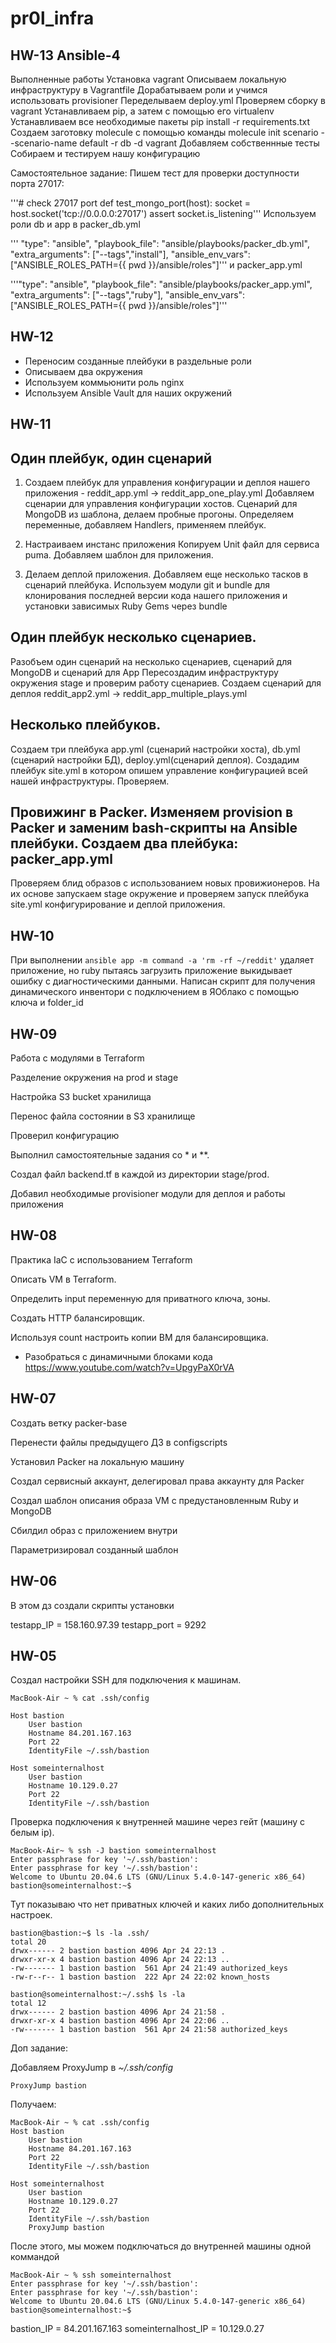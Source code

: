 # pr0l_infra
## HW-13 Ansible-4
Выполненные работы Установка vagrant Описываем локальную инфраструктуру в Vagrantfile Дорабатываем роли и учимся использовать provisioner Переделываем deploy.yml Проверяем сборку в vagrant Устанавливаем pip, а затем с помощью его virtualenv Устанавливаем все необходимые пакеты pip install -r requirements.txt Создаем заготовку molecule с помощью команды molecule init scenario --scenario-name default -r db -d vagrant Добавляем собственнные тесты Собираем и тестируем нашу конфигурацию

Самостоятельное задание:
Пишем тест для проверки доступности порта 27017:

'''# check 27017 port
def test_mongo_port(host):
    socket = host.socket('tcp://0.0.0.0:27017')
    assert socket.is_listening'''
Используем роли db и app в packer_db.yml

''' "type": "ansible",
 "playbook_file": "ansible/playbooks/packer_db.yml",
 "extra_arguments": ["--tags","install"],
 "ansible_env_vars": ["ANSIBLE_ROLES_PATH={{ pwd }}/ansible/roles"]'''
и packer_app.yml

'''"type": "ansible",
"playbook_file": "ansible/playbooks/packer_app.yml",
"extra_arguments": ["--tags","ruby"],
"ansible_env_vars": ["ANSIBLE_ROLES_PATH={{ pwd }}/ansible/roles"]'''

## HW-12

- Переносим созданные плейбуки в раздельные роли
- Описываем два окружения
- Используем коммьюнити роль nginx
- Используем Ansible Vault для наших окружений

## HW-11
## Один плейбук, один сценарий
1. Создаем плейбук для управления конфигурации и деплоя нашего приложения - reddit_app.yml -> reddit_app_one_play.yml
Добавляем сценарии для управления конфигурации хостов.
Сценарий для MongoDB из шаблона, делаем пробные прогоны.
Определяем переменные, добавляем Handlers, применяем плейбук.

2. Настраиваем инстанс приложения
Копируем Unit файл для сервиса puma.
Добавляем шаблон для приложения.

3. Делаем деплой приложения.
Добавляем еще несколько тасков в сценарий плейбука.
Используем модули git и bundle для клонирования последней версии кода нашего приложения и установки зависимых Ruby Gems через bundle

## Один плейбук несколько сценариев.
Разобъем один сценарий на несколько сценариев, сценарий для MongoDB и сценарий для App
Пересоздадим инфраструктуру окружения stage и проверим работу сценариев.
Создаем сценарий для деплоя reddit_app2.yml -> reddit_app_multiple_plays.yml

## Несколько плейбуков.
Создаем три плейбука app.yml (сценарий настройки хоста), db.yml (сценарий настройки БД), deploy.yml(сценарий деплоя). Создадим плейбук site.yml в котором опишем управление конфигурацией всей нашей инфраструктуры. Проверяем.

## Провижинг в Packer. Изменяем provision в Packer и заменим bash-скрипты на Ansible плейбуки. Создаем два плейбука: packer_app.yml
Проверяем блид образов с использованием новых провижионеров. На их основе запускаем stage окружение и проверяем запуск плейбука site.yml конфигурирование и деплой приложения.

## HW-10
При выполнении
``` ansible app -m command -a 'rm -rf ~/reddit' ```
удаляет приложение, но ruby пытаясь загрузить приложение выкидывает ошибку с диагностическими данными.
Написан скрипт для получения динамического инвентори с подключением в ЯОблако с помощью ключа и folder_id


## HW-09
Работа с модулями в Terraform

Разделение окружения на prod и stage

Настройка S3 bucket хранилища

Перенос файла состоянии в S3 хранилище

Проверил конфигурацию

Выполнил самостоятельные задания со * и **.

Создал файл backend.tf в каждой из директории stage/prod.

Добавил необходимые provisioner модули для деплоя и работы приложения


## HW-08
Практика IaC с использованием Terraform


Описать VM в Terraform.

Определить input переменную для приватного ключа, зоны.

Создать HTTP балансировщик.

Используя count настроить копии ВМ для балансировщика.

- Разобраться с динамичными блоками кода https://www.youtube.com/watch?v=UpgyPaX0rVA




## HW-07
Создать ветку packer-base

Перенести файлы предыдущего ДЗ в configscripts

Установил Packer на локальную машину

Создал сервисный аккаунт, делегировал права аккаунту для Packer

Создал шаблон описания образа VM с предустановленным Ruby и MongoDB

Сбилдил образ с приложением внутри

Параметризировал созданный шаблон



## HW-06
В этом дз создали скрипты установки


testapp_IP = 158.160.97.39
testapp_port = 9292




## HW-05

Создал настройки SSH для подключения к машинам.
```
MacBook-Air ~ % cat .ssh/config

Host bastion
    User bastion
    Hostname 84.201.167.163
    Port 22
    IdentityFile ~/.ssh/bastion

Host someinternalhost
    User bastion
    Hostname 10.129.0.27
    Port 22
    IdentityFile ~/.ssh/bastion
```


Проверка подключения к внутренней машине через гейт (машину с белым ip).
```
MacBook-Air~ % ssh -J bastion someinternalhost
Enter passphrase for key '~/.ssh/bastion':
Enter passphrase for key '~/.ssh/bastion':
Welcome to Ubuntu 20.04.6 LTS (GNU/Linux 5.4.0-147-generic x86_64)
bastion@someinternalhost:~$
```


Тут показываю что нет приватных ключей и каких либо дополнительных настроек.
```
bastion@bastion:~$ ls -la .ssh/
total 20
drwx------ 2 bastion bastion 4096 Apr 24 22:13 .
drwxr-xr-x 4 bastion bastion 4096 Apr 24 22:13 ..
-rw------- 1 bastion bastion  561 Apr 24 21:49 authorized_keys
-rw-r--r-- 1 bastion bastion  222 Apr 24 22:02 known_hosts

bastion@someinternalhost:~/.ssh$ ls -la
total 12
drwx------ 2 bastion bastion 4096 Apr 24 21:58 .
drwxr-xr-x 4 bastion bastion 4096 Apr 24 22:06 ..
-rw------- 1 bastion bastion  561 Apr 24 21:58 authorized_keys
```

Доп задание:

Добавляем ProxyJump в *~/.ssh/config*
```
ProxyJump bastion
```
Получаем:
```
MacBook-Air ~ % cat .ssh/config
Host bastion
    User bastion
    Hostname 84.201.167.163
    Port 22
    IdentityFile ~/.ssh/bastion

Host someinternalhost
    User bastion
    Hostname 10.129.0.27
    Port 22
    IdentityFile ~/.ssh/bastion
    ProxyJump bastion
```

После этого, мы можем подключаться до внутренней машины одной коммандой
```
MacBook-Air ~ % ssh someinternalhost
Enter passphrase for key '~/.ssh/bastion':
Enter passphrase for key '~/.ssh/bastion':
Welcome to Ubuntu 20.04.6 LTS (GNU/Linux 5.4.0-147-generic x86_64)
bastion@someinternalhost:~$
```


bastion_IP = 84.201.167.163
someinternalhost_IP = 10.129.0.27
